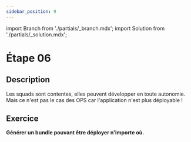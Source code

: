 ```yaml
---
sidebar_position: 9
---
```


import Branch from './partials/\_branch.mdx';
import Solution from './partials/\_solution.mdx';

# Étape 06

<Branch step="06" />

## Description

Les squads sont contentes, elles peuvent développer en toute autonomie.  
Mais ce n'est pas le cas des OPS car l'application n'est plus déployable !

## Exercice

**Générer un bundle pouvant être déployer n'importe où.**

<Solution step="06" />
